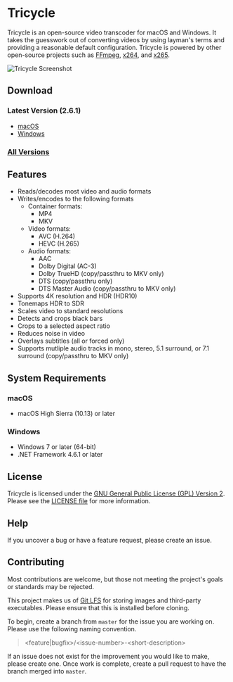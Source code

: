 # Tricycle
Tricycle is an open-source video transcoder for macOS and Windows.  It takes the guesswork out of converting videos by using layman's terms and providing a reasonable default configuration.  Tricycle is powered by other open-source projects such as [FFmpeg](https://ffmpeg.org), [x264](https://www.videolan.org/developers/x264.html), and [x265](http://www.x265.org/).

![Tricycle Screenshot](/images/screenshot.png)

## Download
### Latest Version (2.6.1)
* [macOS](https://github.com/kmcclive/tricycle/releases/download/v2.6.1/Tricycle-macOS.dmg)
* [Windows](https://github.com/kmcclive/tricycle/releases/download/v2.6.1/Tricycle-Windows.msi)
### [All Versions](https://github.com/kmcclive/tricycle/releases)

## Features
* Reads/decodes most video and audio formats
* Writes/encodes to the following formats
  * Container formats:
    * MP4
    * MKV
  * Video formats:
    * AVC (H.264)
    * HEVC (H.265)
  * Audio formats:
    * AAC
    * Dolby Digital (AC-3)
    * Dolby TrueHD (copy/passthru to MKV only)
    * DTS (copy/passthru only)
    * DTS Master Audio (copy/passthru to MKV only)
* Supports 4K resolution and HDR (HDR10)
* Tonemaps HDR to SDR
* Scales video to standard resolutions
* Detects and crops black bars
* Crops to a selected aspect ratio
* Reduces noise in video
* Overlays subtitles (all or forced only)
* Supports mutliple audio tracks in mono, stereo, 5.1 surround, or 7.1 surround (copy/passthru to MKV only)

## System Requirements
### macOS
* macOS High Sierra (10.13) or later
### Windows
* Windows 7 or later (64-bit)
* .NET Framework 4.6.1 or later

## License
Tricycle is licensed under the [GNU General Public License (GPL) Version 2](COPYING.txt).  Please see the [LICENSE file](LICENSE.txt) for more information.

## Help
If you uncover a bug or have a feature request, please create an issue.

## Contributing
Most contributions are welcome, but those not meeting the project's goals or standards may be rejected.

This project makes us of [Git LFS](https://git-lfs.github.com/) for storing images and third-party executables.  Please ensure that this is installed before cloning.

To begin, create a branch from `master` for the issue you are working on.  Please use the following naming convention.
> \<feature|bugfix\>/\<issue-number\>-\<short-description\>

If an issue does not exist for the improvement you would like to make, please create one.  Once work is complete, create a pull request to have the branch merged into `master`.